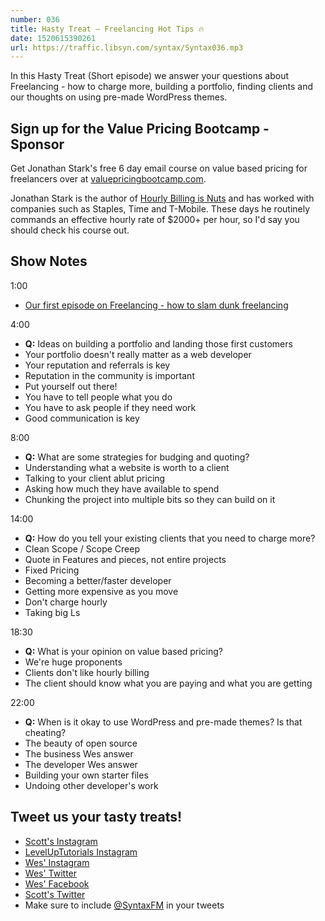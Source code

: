 ```yaml
---
number: 036
title: Hasty Treat — Freelancing Hot Tips 🔥
date: 1520615390261
url: https://traffic.libsyn.com/syntax/Syntax036.mp3
---
```


In this Hasty Treat (Short episode) we answer your questions about Freelancing - how to charge more, building a portfolio, finding clients and our thoughts on using pre-made WordPress themes.

## Sign up for the Value Pricing Bootcamp - Sponsor

Get Jonathan Stark's free 6 day email course on value based pricing for freelancers over at [valuepricingbootcamp.com](http://valuepricingbootcamp.com).

Jonathan Stark is the author of [Hourly Billing is Nuts](https://expensiveproblem.com/hbin) and has worked with companies such as Staples, Time and T-Mobile. These days he routinely commands an effective hourly rate of $2000+ per hour, so I'd say you should check his course out.

## Show Notes

1:00

* [Our first episode on Freelancing - how to slam dunk freelancing](https://syntax.fm/show/005/how-to-slam-dunk-freelancing)


4:00

* **Q:** Ideas on building a portfolio and landing those first customers
* Your portfolio doesn't really matter as a web developer
* Your reputation and referrals is key
* Reputation in the community is important
* Put yourself out there!
* You have to tell people what you do
* You have to ask people if they need work
* Good communication is key

8:00

* **Q:** What are some strategies for budging and quoting?
* Understanding what a website is worth to a client
* Talking to your client ablut pricing
* Asking how much they have available to spend
* Chunking the project into multiple bits so they can build on it


14:00

* **Q:** How do you tell your existing clients that you need to charge more?
* Clean Scope / Scope Creep
* Quote in Features and pieces, not entire projects
* Fixed Pricing
* Becoming a better/faster developer
* Getting more expensive as you move
* Don't charge hourly
* Taking big Ls

18:30

* **Q:** What is your opinion on value based pricing?
* We're huge proponents
* Clients don't like hourly billing
* The client should know what you are paying and what you are getting

22:00

* **Q:** When is it okay to use WordPress and pre-made themes? Is that cheating?
* The beauty of open source
* The business Wes answer
* The developer Wes answer
* Building your own starter files
* Undoing other developer's work


## Tweet us your tasty treats!

* [Scott's Instagram](https://www.instagram.com/stolinski/)
* [LevelUpTutorials Instagram](https://www.instagram.com/LevelUpTutorials/)
* [Wes' Instagram](https://www.instagram.com/wesbos/)
* [Wes' Twitter](https://twitter.com/wesbos)
* [Wes' Facebook](https://www.facebook.com/wesbos.developer)
* [Scott's Twitter](https://twitter.com/stolinski)
* Make sure to include [@SyntaxFM](https://twitter.com/SyntaxFM) in your tweets
